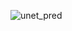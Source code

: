 
![unet_pred](https://user-images.githubusercontent.com/70430385/179464745-cc13a17a-12ae-48de-9ecd-9a72dbf2e298.PNG)
